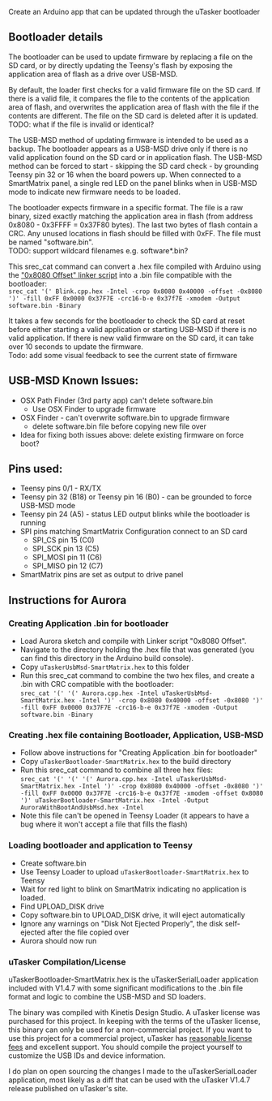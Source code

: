 Create an Arduino app that can be updated through the uTasker bootloader

## Bootloader details
The bootloader can be used to update firmware by replacing a file on the SD card, or by directly updating the Teensy's flash by exposing the application area of flash as a drive over USB-MSD.

By default, the loader first checks for a valid firmware file on the SD card.  If there is a valid file, it compares the file to the contents of the application area of flash, and overwrites the application area of flash with the file if the contents are different.  The file on the SD card is deleted after it is updated.  
TODO: what if the file is invalid or identical?

The USB-MSD method of updating firmware is intended to be used as a backup.  The bootloader appears as a USB-MSD drive only if there is no valid application found on the SD card or in application flash.  The USB-MSD method can be forced to start - skipping the SD card check - by grounding Teensy pin 32 or 16 when the board powers up.  When connected to a SmartMatrix panel, a single red LED on the panel blinks when in USB-MSD mode to indicate new firmware needs to be loaded.

The bootloader expects firmware in a specific format.  The file is a raw binary, sized exactly matching the application area in flash (from address 0x8080 - 0x3FFFF = 0x37F80 bytes).  The last two bytes of flash contain a CRC.  Any unused locations in flash should be filled with 0xFF.  The file must be named "software.bin".  
TODO: support wildcard filenames e.g. software*.bin?

This srec_cat command can convert a .hex file compiled with Arduino using the ["0x8080 Offset" linker script](https://github.com/pixelmatix/JumpToAppWithOffset) into a .bin file compatible with the bootloader:  
`srec_cat '(' Blink.cpp.hex -Intel -crop 0x8080 0x40000 -offset -0x8080 ')' -fill 0xFF 0x0000 0x37F7E -crc16-b-e 0x37f7E -xmodem -Output software.bin -Binary`

It takes a few seconds for the bootloader to check the SD card at reset before either starting a valid application or starting USB-MSD if there is no valid application.  If there is new valid firmware on the SD card, it can take over 10 seconds to update the firmware.  
Todo: add some visual feedback to see the current state of firmware

## USB-MSD Known Issues:
* OSX Path Finder (3rd party app) can't delete software.bin
	* Use OSX Finder to upgrade firmware
* OSX Finder - can't overwrite software.bin to upgrade firmware
	* delete software.bin file before copying new file over
* Idea for fixing both issues above: delete existing firmware on force boot?

## Pins used:

* Teensy pins 0/1 - RX/TX
* Teensy pin 32 (B18) or Teensy pin 16 (B0) - can be grounded to force USB-MSD mode
* Teensy pin 24 (A5) - status LED output blinks while the bootloader is running
* SPI pins matching SmartMatrix Configuration connect to an SD card
	* SPI_CS pin 15 (C0)
	* SPI_SCK pin 13 (C5)
	* SPI_MOSI pin 11 (C6)
	* SPI_MISO pin 12 (C7)
* SmartMatrix pins are set as output to drive panel

## Instructions for Aurora

### Creating Application .bin for bootloader
* Load Aurora sketch and compile with Linker script "0x8080 Offset".
* Navigate to the directory holding the .hex file that was generated (you can find this directory in the Arduino build console).
* Copy `uTaskerUsbMsd-SmartMatrix.hex` to this folder
* Run this srec_cat command to combine the two hex files, and create a .bin with CRC compatible with the bootloader:  
  `srec_cat '(' '(' Aurora.cpp.hex -Intel uTaskerUsbMsd-SmartMatrix.hex -Intel ')' -crop 0x8080 0x40000 -offset -0x8080 ')' -fill 0xFF 0x0000 0x37F7E -crc16-b-e 0x37f7E -xmodem -Output software.bin -Binary`

### Creating .hex file containing Bootloader, Application, USB-MSD
* Follow above instructions for "Creating Application .bin for bootloader"
* Copy `uTaskerBootloader-SmartMatrix.hex` to the build directory
* Run this srec_cat command to combine all three hex files:  
`srec_cat '(' '(' '(' Aurora.cpp.hex -Intel uTaskerUsbMsd-SmartMatrix.hex -Intel ')' -crop 0x8080 0x40000 -offset -0x8080 ')' -fill 0xFF 0x0000 0x37F7E -crc16-b-e 0x37f7E -xmodem -offset 0x8080 ')' uTaskerBootloader-SmartMatrix.hex -Intel -Output AuroraWithBootAndUsbMsd.hex -Intel`
* Note this file can't be opened in Teensy Loader (it appears to have a bug where it won't accept a file that fills the flash)

### Loading bootloader and application to Teensy
* Create software.bin
* Use Teensy Loader to upload `uTaskerBootloader-SmartMatrix.hex` to Teensy
* Wait for red light to blink on SmartMatrix indicating no application is loaded.
* Find UPLOAD_DISK drive
* Copy software.bin to UPLOAD_DISK drive, it will eject automatically
* Ignore any warnings on "Disk Not Ejected Properly", the disk self-ejected after the file copied over
* Aurora should now run

### uTasker Compilation/License
uTaskerBootloader-SmartMatrix.hex is the uTaskerSerialLoader application included with V1.4.7 with some significant modifications to the .bin file format and logic to combine the USB-MSD and SD loaders.

The binary was compiled with Kinetis Design Studio.
A uTasker license was purchased for this project.  In keeping with the terms of the uTasker license, this binary can only be used for a non-commercial project.  If you want to use this project for a commercial project, uTasker has [reasonable license fees](http://www.utasker.com/Licensing/License.html) and excellent support.  You should compile the project yourself to customize the USB IDs and device information.

I do plan on open sourcing the changes I made to the uTaskerSerialLoader application, most likely as a diff that can be used with the uTasker V1.4.7 release published on uTasker's site.
